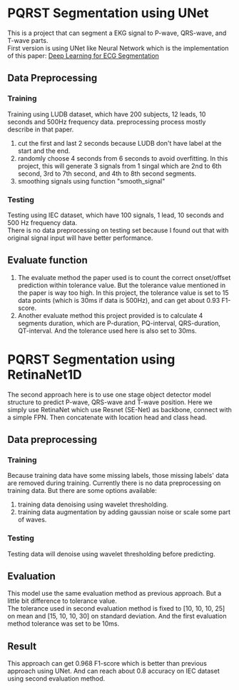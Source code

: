 # PQRST Segmentation using UNet
This is a project that can segment a EKG signal to P-wave, QRS-wave, and T-wave parts.  
First version is using UNet like Neural Network which is the implementation of this paper: [Deep Learning for ECG Segmentation](https://arxiv.org/pdf/2001.04689.pdf) 

## Data Preprocessing
### Training
Training using LUDB dataset, which have 200 subjects, 12 leads, 10 seconds and 500Hz frequency data.
preprocessing process mostly describe in that paper.
1. cut the first and last 2 seconds because LUDB don't have label at the start and the end.  
2. randomly choose 4 seconds from 6 seconds to avoid overfitting. In this project, this will generate 3 signals from 1 singal which are 2nd to 6th second, 3rd to 7th second, and 4th to 8th second segments.
3. smoothing signals using function "smooth_signal"  
### Testing
Testing using IEC dataset, which have 100 signals, 1 lead, 10 seconds and 500 Hz frequency data.  
There is no data preprocessing on testing set because I found out that with original signal input will have better performance.  

## Evaluate function
1. The evaluate method the paper used is to count the correct onset/offset prediction within tolerance value. But the tolerance value mentioned in the paper is way too high. In this project, the tolerance value is set to 15 data points (which is 30ms if data is 500Hz), and can get about 0.93 F1-score.  
2. Another evaluate method this project provided is to calculate 4 segments duration, which are P-duration, PQ-interval, QRS-duration, QT-interval. And the tolerance used here is also set to 30ms.
# PQRST Segmentation using RetinaNet1D
The second approach here is to use one stage object detector model structure to predict P-wave, QRS-wave and T-wave position. Here we simply use RetinaNet which use Resnet (SE-Net) as backbone, connect with a simple FPN. Then concatenate with location head and class head.
## Data preprocessing
### Training
Because training data have some missing labels, those missing labels' data are removed during training.
Currently there is no data preprocessing on training data. But there are some options available:
1. training data denoising using wavelet thresholding.
2. training data augmentation by adding gaussian noise or scale some part of waves.
### Testing
Testing data will denoise using wavelet thresholding before predicting.
## Evaluation
This model use the same evaluation method as previous approach. But a little bit difference to tolerance value.  
The tolerance used in second evaluation method is fixed to [10, 10, 10, 25] on mean and [15, 10, 10, 30] on standard deviation. And the first evaluation method tolerance was set to be 10ms.
## Result
This approach can get 0.968 F1-score which is better than previous approach using UNet. And can reach about 0.8 accuracy on IEC dataset using second evaluation method.